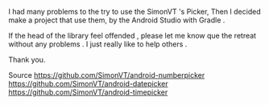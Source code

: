 I had many problems to the try to use the SimonVT 's Picker, Then I decided make a project that use them, by the Android Studio with Gradle .

If the head of the library feel offended , please let me know que the retreat without any problems . I just really like to help others .

Thank you.

Source
https://github.com/SimonVT/android-numberpicker
https://github.com/SimonVT/android-datepicker
https://github.com/SimonVT/android-timepicker
